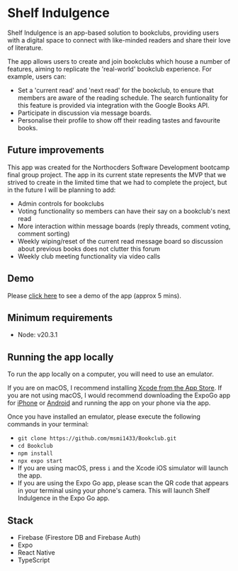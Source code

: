 # Shelf Indulgence

Shelf Indulgence is an app-based solution to bookclubs, providing users with a digital space to connect with like-minded readers and share their love of literature.

The app allows users to create and join bookclubs which house a number of features, aiming to replicate the 'real-world' bookclub experience. For example, users can:

- Set a 'current read' and 'next read' for the bookclub, to ensure that members are aware of the reading schedule. The search funtionality for this feature is provided via integration with the Google Books API.
- Participate in discussion via message boards.
- Personalise their profile to show off their reading tastes and favourite books.

## Future improvements

This app was created for the Northocders Software Development bootcamp final group project. The app in its current state represents the MVP that we strived to create in the limited time that we had to complete the project, but in the future I will be planning to add:

- Admin controls for bookclubs
- Voting functionality so members can have their say on a bookclub's next read
- More interaction within message boards (reply threads, comment voting, comment sorting)
- Weekly wiping/reset of the current read message board so discussion about previous books does not clutter this forum
- Weekly club meeting functionality via video calls

## Demo

Please [click here](https://youtu.be/U90IccAHrEU?si=S1dTSiioNfWnb_ir) to see a demo of the app (approx 5 mins).

## Minimum requirements

- Node: v20.3.1

## Running the app locally

To run the app locally on a computer, you will need to use an emulator.

If you are on macOS, I recommend installing [Xcode from the App Store](https://apps.apple.com/gb/app/xcode/id497799835?mt=12). If you are not using macOS, I would recommend downloading the ExpoGo app for [iPhone](https://apps.apple.com/us/app/expo-go/id982107779) or [Android](https://play.google.com/store/apps/details?id=host.exp.exponent&referrer=www) and running the app on your phone via the app.

Once you have installed an emulator, please execute the following commands in your terminal:

- `git clone https://github.com/msmi1433/Bookclub.git`
- `cd Bookclub`
- `npm install`
- `npx expo start`
- If you are using macOS, press `i` and the Xcode iOS simulator will launch the app.
- If you are using the Expo Go app, please scan the QR code that appears in your terminal using your phone's camera. This will launch Shelf Indulgence in the Expo Go app.

## Stack

- Firebase (Firestore DB and Firebase Auth)
- Expo
- React Native
- TypeScript
